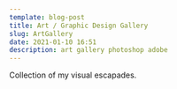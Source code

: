 ```yaml
---
template: blog-post
title: Art / Graphic Design Gallery
slug: ArtGallery
date: 2021-01-10 16:51
description: art gallery photoshop adobe
---
```

Collection of my visual escapades.
